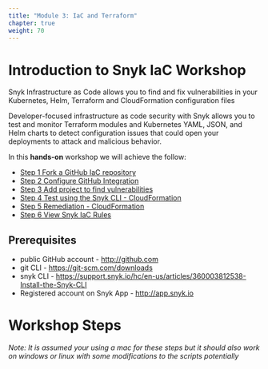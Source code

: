 ```yaml
---
title: "Module 3: IaC and Terraform"
chapter: true
weight: 70
---
```


# Introduction to Snyk IaC Workshop

Snyk Infrastructure as Code allows you to find and fix vulnerabilities in your Kubernetes, Helm, Terraform and CloudFormation configuration files

Developer-focused infrastructure as code security with Snyk allows you to test and monitor Terraform modules and Kubernetes YAML, JSON, and Helm charts to detect configuration issues that could open your deployments to attack and malicious behavior.

In this **hands-on** workshop we will achieve the follow:

* [Step 1 Fork a GitHub IaC repository](70_iac/71_step1_forkrepo.html)
* [Step 2 Configure GitHub Integration](70_iac/72_step2_configuregithub.html)
* [Step 3 Add project to find vulnerabilities](70_iac/73_step3_addproject.html)
* [Step 4 Test using the Snyk CLI - CloudFormation](70_iac/74_step4_snykcli.html)
* [Step 5 Remediation - CloudFormation](70_iac/75_step5_remediation.html)
* [Step 6 View Snyk IaC Rules](70_iac/76_step6_iacrules.html)

## Prerequisites

* public GitHub account - http://github.com
* git CLI - https://git-scm.com/downloads
* snyk CLI - https://support.snyk.io/hc/en-us/articles/360003812538-Install-the-Snyk-CLI
* Registered account on Snyk App - http://app.snyk.io

# Workshop Steps

_Note: It is assumed your using a mac for these steps but it should also work on windows or linux with some modifications to the scripts potentially_

